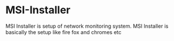 # MSI-Installer
MSI Installer is setup of network monitoring system. MSI Installer is basically the setup like fire fox and chromes etc
